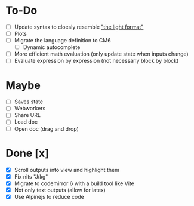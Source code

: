 
# To-Do
- [ ] Update syntax to cloesly resemble ["the light format"](https://jupytext.readthedocs.io/en/latest/formats-scripts.html#the-light-format)
- [ ] Plots
- [ ] Migrate the language definition to CM6
  - [ ] Dynamic autocomplete
- [ ] More efficient math evaluation (only update state when inputs change)
- [ ] Evaluate expression by expression (not necessarly block by block)

# Maybe
- [ ] Saves state
- [ ] Webworkers
- [ ] Share URL
- [ ] Load doc
- [ ] Open doc (drag and drop)

# Done [x]
- [x] Scroll outputs into view and highlight them
- [x] Fix nits "J/kg"
- [x] Migrate to codemirror 6 with a build tool like Vite
- [x] Not only text outputs (allow for latex)
- [x] Use Alpinejs to reduce code
